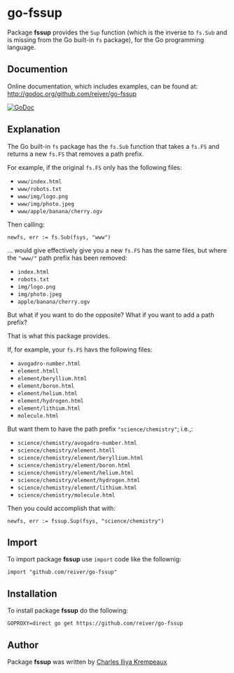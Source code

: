 # go-fssup

Package **fssup** provides the `Sup` function (which is the inverse to `fs.Sub` and is missing from the Go built-in `fs` package), for the Go programming language.

## Documention

Online documentation, which includes examples, can be found at: http://godoc.org/github.com/reiver/go-fssup

[![GoDoc](https://godoc.org/github.com/reiver/go-fssup?status.svg)](https://godoc.org/github.com/reiver/go-fssup)

## Explanation

The Go built-in `fs` package has the `fs.Sub` function that takes a `fs.FS` and returns a new `fs.FS` that removes a path prefix.

For example, if the original `fs.FS` only has the following files:

* `www/index.html`
* `www/robots.txt`
* `www/img/logo.png`
* `www/img/photo.jpeg`
* `www/apple/banana/cherry.ogv`

Then calling:
```
newfs, err := fs.Sub(fsys, "www")
```

... would give effectively give you a new `fs.FS` has the same files, but where the `"www/"` path prefix has been removed:

* `index.html`
* `robots.txt`
* `img/logo.png`
* `img/photo.jpeg`
* `apple/banana/cherry.ogv`

But what if you want to do the opposite?
What if you want to add a path prefix?

That is what this package provides.

If, for example, your `fs.FS` havs the following files:

* `avogadro-number.html`
* `element.htmll`
* `element/beryllium.html`
* `element/boron.html`
* `element/helium.html`
* `element/hydrogen.html`
* `element/lithium.html`
* `molecule.html`

But want them to have the path prefix `"science/chemistry"`; i.e.,:

* `science/chemistry/avogadro-number.html`
* `science/chemistry/element.htmll`
* `science/chemistry/element/beryllium.html`
* `science/chemistry/element/boron.html`
* `science/chemistry/element/helium.html`
* `science/chemistry/element/hydrogen.html`
* `science/chemistry/element/lithium.html`
* `science/chemistry/molecule.html`

Then you could accomplish that with:
```
newfs, err := fssup.Sup(fsys, "science/chemistry")
```

## Import

To import package **fssup** use `import` code like the follownig:
```
import "github.com/reiver/go-fssup"
```

## Installation

To install package **fssup** do the following:
```
GOPROXY=direct go get https://github.com/reiver/go-fssup
```

## Author

Package **fssup** was written by [Charles Iliya Krempeaux](http://reiver.link)

